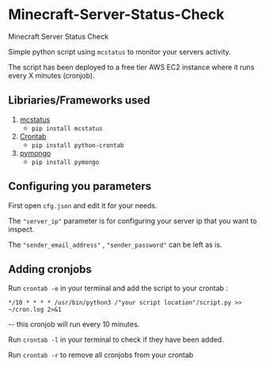 # Minecraft-Server-Status-Check
Minecraft Server Status Check

Simple python script using `mcstatus` to monitor your servers activity.

The script has been deployed to a free tier AWS EC2 instance where it runs every X minutes (cronjob).

## Libriaries/Frameworks used

1. [mcstatus](https://github.com/Dinnerbone/mcstatus)
    - `pip install mcstatus`
2. [Crontab](https://pypi.org/project/python-crontab/)
    - `pip install python-crontab`
2. [pymongo](https://pymongo.readthedocs.io/en/stable/)
    - `pip install pymongo`

## Configuring you parameters

First open `cfg.json` and edit it for your needs.

The `"server_ip"` parameter is for configuring your server ip that you want to inspect.

The `"sender_email_address"` , `"sender_password"` can be left as is.

## Adding cronjobs

Run `crontab -e` in your terminal and add the script to your crontab : 

`*/10 * * * * /usr/bin/python3 /"your script location"/script.py >> ~/cron.log 2>&1`  

-- this cronjob will run every 10 minutes.

Run `crontab -l` in your terminal to check if they have been added.

Run `crontab -r` to remove all cronjobs from your crontab